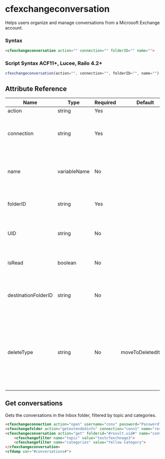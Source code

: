 # cfexchangeconversation

Helps users organize and manage conversations from a Microsoft Exchange account.

### Syntax

```html
<cfexchangeconversation action="" connection="" folderID="" name="">
```

### Script Syntax ACF11+, Lucee, Railo 4.2+

```javascript
cfexchangeconversation(action="", connection="", folderID="", name="");
```

## Attribute Reference

| Name | Type | Required | Default | Description | Values |
| --- | --- | --- | --- | --- | --- |
| action | string | Yes |  | The action to take. | /Users/garethedwards/development/github/cfdocs/docs/tags/cfexchangeconversation.md|delete |
| connection | string | Yes |  | The name of the connection to the Exchange server, as specified in the `cfexchangeconnection` tag. |  |
| name | variableName | No |  | (get) The name of the ColdFusion query variable that contains the returned conversation information. |  |
| folderID | string | Yes |  | A case-sensitive Exchange UID value that uniquely identifies the folder. |  |
| UID | string | No |  | A case-sensitive Exchange UID value that uniquely identifies the conversation. |  |
| isRead | boolean | No |  | (setReadState) Indicates the status of the conversation, if read or not. |  |
| destinationFolderID | string | No |  | (copy/move) A case-sensitive Exchange UID value that uniquely identifies the destination folder. |  |
| deleteType | string | No | moveToDeletedItems | (delete) - hardDelete: Removes a folder permanently from the store.<br />- softDelete: Removes a folder to the dumpster, if dumpster is enabled.<br />- moveToDeletedItems: Moves a folder to the deleted items folder. | /Users/garethedwards/development/github/cfdocs/docs/tags/cfexchangeconversation.md|moveToDeletedItems |

## Get conversations

Gets the conversations in the Inbox folder, filtered by topic and categories.

```html
<cfexchangeconnection action="open" username="conv" password="Password" server="IP_Address" serverversion="2010" connection="conn1">
<cfexchangefolder action="getextendedinfo" connection="conn1" name="result" folderpath="Inbox">
<cfexchangeconversation action="get" folderid="#result.uid#" name="conversations" connection="conn1">
    <cfexchangefilter name="topic" value="testcfexchnage3">
    <cfexchangefilter name="categories" value="Yellow Category">
</cfexchangeconversation>
<cfdump var="#conversations#">
```
